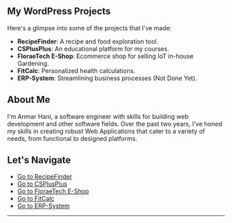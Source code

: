 ## My WordPress Projects

Here's a glimpse into some of the projects that I've made:

- **RecipeFinder**: A recipe and food exploration tool.
- **CSPlusPlus**: An educational platform for my courses.
- **FloraeTech E-Shop**: Ecommerce shop for selling IoT in-house Gardening.
- **FitCalc**: Personalized health calculations.
- **ERP-System**: Streamlining business processes (Not Done Yet).

## About Me

I'm Anmar Hani, a software engineer with skills for building web development and other software fields. Over the past two years, I've honed my skills in creating robust Web Applications that cater to a variety of needs, from functional to designed platforms.

## Let's Navigate

- [Go to RecipeFinder](./recipe-finder.md)
- [Go to CSPlusPlus](./csplusplus.md)
- [Go to FloraeTech E-Shop](./floraetechshop.md)
- [Go to FitCalc](./fitcalc.md)
- [Go to ERP-System](./erp-system.md)

---
